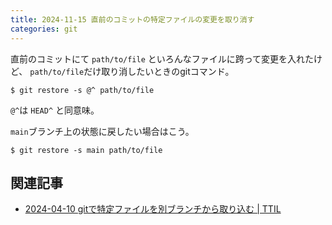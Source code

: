 ```yaml
---
title: 2024-11-15 直前のコミットの特定ファイルの変更を取り消す
categories: git
---
```


直前のコミットにて `path/to/file` といろんなファイルに跨って変更を入れたけど、 `path/to/file`だけ取り消したいときのgitコマンド。

```console
$ git restore -s @^ path/to/file
```

`@^`は `HEAD^` と同意味。

`main`ブランチ上の状態に戻したい場合はこう。

```console
$ git restore -s main path/to/file
```

## 関連記事

- [2024-04-10 gitで特定ファイルを別ブランチから取り込む \| TTIL](/2024-04-10)
